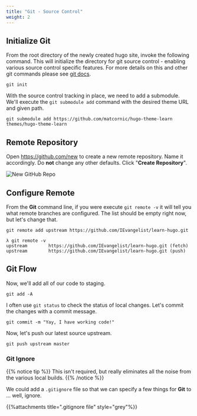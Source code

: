 ```yaml
---
title: "Git - Source Control"
weight: 2
---
```


## Initialize Git

From the root directory of the newly created hugo site, invoke the following command. This will initialize the directory for git source control - enabling various source control specific features. For more details on this and other git commands please see <a href='https://git-scm.com/about' target='_blank'>git docs</a>.

```
git init
```

With the source control tracking in place, we need to add a submodule. We'll execute the `git submodule add` command with the desired theme URL and given path.

```
git submodule add https://github.com/matcornic/hugo-theme-learn themes/hugo-theme-learn
```

## Remote Repository

Open https://github.com/new to create a new remote repository. Name it accordingly. Do __not__ change any other defaults. Click "__Create Repository__".

![New GitHub Repo](/getting-started/git/images/new-repo.png?classes=shadow,border)

## Configure Remote

From the __Git__ command line, if you were execute `git remote -v` it will tell you what remote branches are configured. The list should be empty right now, but let's change that.

```
git remote add upstream https://github.com/IEvangelist/learn-hugo.git
```

```
λ git remote -v
upstream        https://github.com/IEvangelist/learn-hugo.git (fetch)
upstream        https://github.com/IEvangelist/learn-hugo.git (push)
```

## Git Flow

Now, we'll add all of our code to staging.

```
git add -A
```

I often use `git status` to check the status of local changes. Let's commit the changes with a commit message.

```
git commit -m "Yay, I have working code!"
```

Now, let's push our latest source upstream.

```
git push upstream master
```

### Git Ignore

{{% notice tip %}}
This isn't required, but really eliminates all the noise from the various local builds.
{{% /notice %}}

We could add a `.gitignore` file so that we can specify a few things for __Git__ to ... well, ignore.

{{%attachments title=".gitignore file" style="grey"%}}